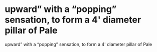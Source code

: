 # upward” with a “popping” sensation, to form a 4' diameter pillar of Pale

upward” with a “popping” sensation, to form a 4' diameter pillar of Pale